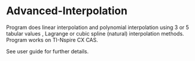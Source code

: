 # Advanced-Interpolation
Program does linear interpolation and polynomial interpolation using 3 or 5 tabular values , Lagrange or cubic spline (natural) interpolation methods. Program works on TI-Nspire CX CAS.

See user guide for further details.
